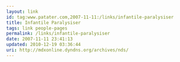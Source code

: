 ```yaml
---
layout: link
id: tag:www.patater.com,2007-11-11:/links/infantile-paralysiser
title: Infantile Paralysiser
tags: link people-pages
permalink: /links/infantile-paralysiser
date: 2007-11-11 23:41:13
updated: 2010-12-19 03:36:44
uri: http://mdxonline.dyndns.org/archives/nds/
---
```


